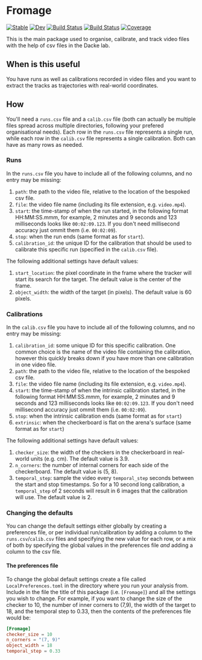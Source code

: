 # Fromage

[![Stable](https://img.shields.io/badge/docs-stable-blue.svg)](https://yakir12.github.io/Fromage.jl/stable/)
[![Dev](https://img.shields.io/badge/docs-dev-blue.svg)](https://yakir12.github.io/Fromage.jl/dev/)
[![Build Status](https://github.com/yakir12/Fromage.jl/actions/workflows/CI.yml/badge.svg?branch=main)](https://github.com/yakir12/Fromage.jl/actions/workflows/CI.yml?query=branch%3Amain)
[![Build Status](https://app.travis-ci.com/yakir12/Fromage.jl.svg?branch=main)](https://app.travis-ci.com/yakir12/Fromage.jl)
[![Coverage](https://coveralls.io/repos/github/yakir12/Fromage.jl/badge.svg?branch=main)](https://coveralls.io/github/yakir12/Fromage.jl?branch=main)

This is the main package used to organise, calibrate, and track video files with the help of csv files in the Dacke lab.  

## When is this useful
You have runs as well as calibrations recorded in video files and you want to extract the tracks as trajectories with real-world coordinates.

## How
You'll need a `runs.csv` file and a `calib.csv` file (both can actually be multiple files spread across multiple directories, following your prefered organisational needs). Each row in the `runs.csv` file represents a single run, while each row in the `calib.csv` file represents a single calibration. Both can have as many rows as needed.

### Runs
In the `runs.csv` file you have to include all of the following columns, and no entry may be missing:
1. `path`: the path to the video file, relative to the location of the bespoked csv file.
2. `file`: the video file name (including its file extension, e.g. `video.mp4`).
3. `start`: the time-stamp of when the run started, in the following format HH:MM:SS.mmm, for example, 2 minutes and 9 seconds and 123 milliseconds looks like `00:02:09.123`. If you don't need millisecond accuracy just ommit them (i.e. `00:02:09`).
4. `stop`: when the run ends (same format as for `start`).
5. `calibration_id`: the unique ID for the calibration that should be used to calibrate this specific run (specified in the `calib.csv` file).

The following additional settings have default values:
1. `start_location`: the pixel coordinate in the frame where the tracker will start its search for the target. The default value is the center of the frame.
2. `object_width`: the width of the target (in pixels). The default value is 60 pixels.


### Calibrations
In the `calib.csv` file you have to include all of the following columns, and no entry may be missing:
1. `calibration_id`: some unique ID for this specific calibration. One common choice is the name of the video file containing the calibration, however this quickly breaks down if you have more than one calibration in one video file.
2. `path`: the path to the video file, relative to the location of the bespoked csv file.
3. `file`: the video file name (including its file extension, e.g. `video.mp4`).
4. `start`: the time-stamp of when the intrinsic calibration started, in the following format HH:MM:SS.mmm, for example, 2 minutes and 9 seconds and 123 milliseconds looks like `00:02:09.123`. If you don't need millisecond accuracy just ommit them (i.e. `00:02:09`).
5. `stop`: when the intrinsic calibration ends (same format as for `start`)
6. `extrinsic`: when the checkerboard is flat on the arena's surface (same format as for `start`)

The following additional settings have default values:
1. `checker_size`: the width of the checkers in the checkerboard in real-world units (e.g. cm). The default value is 3.9.
2. `n_corners`: the number of internal corners for each side of the checkerboard. The default value is (5, 8).
3. `temporal_step`: sample the video every `temporal_step` seconds between the start and stop timestamps. So for a 10 second long calibration, a `temporal_step` of 2 seconds will result in 6 images that the calibration will use. The default value is 2.

### Changing the defaults
You can change the default settings either globally by creating a preferences file, or per individual run/calibration by adding a column to the `runs.csv`/`calib.csv` files and specifying the new value for each row, or a mix of both by specifying the global values in the preferences file *and* adding a column to the csv file.

#### The preferences file
To change the global default settings create a file called `LocalPreferences.toml` in the directory where you run your analysis from. Include in the file the title of this package (i.e. `[Fromage]`) and all the settings you wish to change. For example, if you want to change the size of the checker to 10, the number of inner corners to (7,9), the width of the target to 18, and the temporal step to 0.33, then the contents of the preferences file would be:
```toml
[Fromage]
checker_size = 10
n_corners = "(7, 9)"
object_width = 18
temporal_step = 0.33
```
